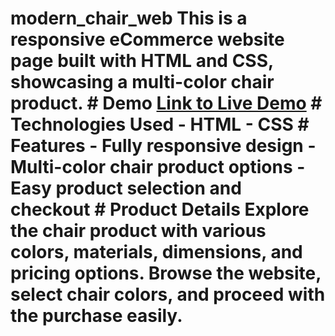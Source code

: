 # modern_chair_web This is a responsive eCommerce website page built with HTML and CSS, showcasing a multi-color chair product. # Demo [Link to Live Demo](your-demo-link) # Technologies Used - HTML - CSS # Features - Fully responsive design - Multi-color chair product options - Easy product selection and checkout # Product Details Explore the chair product with various colors, materials, dimensions, and pricing options. Browse the website, select chair colors, and proceed with the purchase easily.
